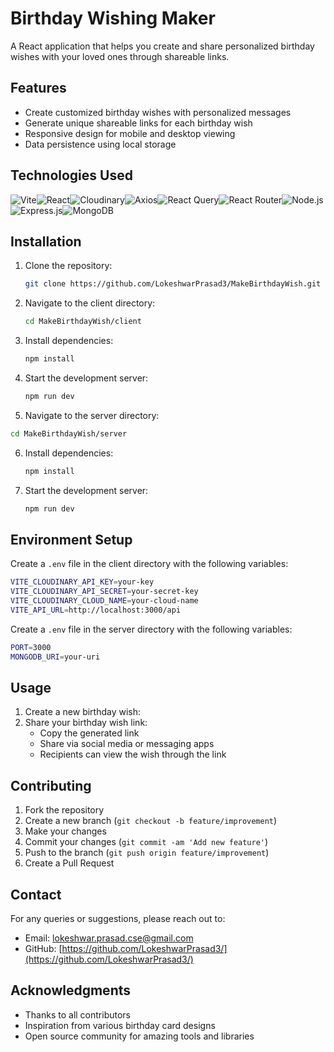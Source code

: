 # Birthday Wishing Maker

A React application that helps you create and share personalized birthday wishes with your loved ones through shareable links.

## Features

- Create customized birthday wishes with personalized messages
- Generate unique shareable links for each birthday wish
- Responsive design for mobile and desktop viewing
- Data persistence using local storage

## Technologies Used

![Vite](https://img.shields.io/badge/Vite-646CFF?style=for-the-badge&logo=vite&logoColor=white)![React](https://img.shields.io/badge/React-20232A?style=for-the-badge&logo=react&logoColor=61DAFB)![Cloudinary](https://img.shields.io/badge/Cloudinary-2C39BD?style=for-the-badge&logo=cloudinary&logoColor=white)![Axios](https://img.shields.io/badge/Axios-5A29E4?style=for-the-badge&logo=axios&logoColor=white)![React Query](https://img.shields.io/badge/React_Query-FF4154?style=for-the-badge&logo=react-query&logoColor=white)![React Router](https://img.shields.io/badge/React_Router-CA4245?style=for-the-badge&logo=react-router&logoColor=white)![Node.js](https://img.shields.io/badge/Node.js-43853D?style=for-the-badge&logo=node.js&logoColor=white)![Express.js](https://img.shields.io/badge/Express.js-404D59?style=for-the-badge)![MongoDB](https://img.shields.io/badge/MongoDB-4EA94B?style=for-the-badge&logo=mongodb&logoColor=white)

## Installation

1. Clone the repository:

   ```bash
   git clone https://github.com/LokeshwarPrasad3/MakeBirthdayWish.git
   ```

2. Navigate to the client directory:

   ```bash
   cd MakeBirthdayWish/client
   ```

3. Install dependencies:

   ```bash
   npm install
   ```

4. Start the development server:

   ```bash
   npm run dev
   ```

5. Navigate to the server directory:

```bash
cd MakeBirthdayWish/server
```

6. Install dependencies:

   ```bash
   npm install
   ```

7. Start the development server:
   ```bash
   npm run dev
   ```

## Environment Setup

Create a `.env` file in the client directory with the following variables:

```bash
VITE_CLOUDINARY_API_KEY=your-key
VITE_CLOUDINARY_API_SECRET=your-secret-key
VITE_CLOUDINARY_CLOUD_NAME=your-cloud-name
VITE_API_URL=http://localhost:3000/api
```

Create a `.env` file in the server directory with the following variables:

```bash
PORT=3000
MONGODB_URI=your-uri
```

## Usage

1. Create a new birthday wish:
2. Share your birthday wish link:
   - Copy the generated link
   - Share via social media or messaging apps
   - Recipients can view the wish through the link

## Contributing

1. Fork the repository
2. Create a new branch (`git checkout -b feature/improvement`)
3. Make your changes
4. Commit your changes (`git commit -am 'Add new feature'`)
5. Push to the branch (`git push origin feature/improvement`)
6. Create a Pull Request

## Contact

For any queries or suggestions, please reach out to:

- Email: lokeshwar.prasad.cse@gmail.com
- GitHub: [https://github.com/LokeshwarPrasad3/](https://github.com/LokeshwarPrasad3/)

## Acknowledgments

- Thanks to all contributors
- Inspiration from various birthday card designs
- Open source community for amazing tools and libraries
